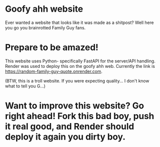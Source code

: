 # Goofy ahh website

Ever wanted a website that looks like it was made as a shitpost? Well here you go you brainrotted Family Guy fans.

# Prepare to be amazed!

This website uses Python- specifically FastAPI for the server/API handling. Render was used to deploy this on the goofy ahh web. Currently the link is https://random-family-guy-quote.onrender.com.

(BTW, this is a troll website. If you were expecting quality... I don't know what to tell you G...)

# Want to improve this website? Go right ahead! Fork this bad boy, push it real good, and Render should deploy it again you dirty boy.
